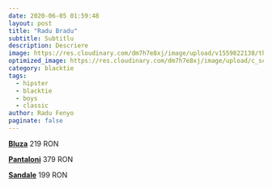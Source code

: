 ```yaml
---
date: 2020-06-05 01:59:48
layout: post
title: "Radu Bradu"
subtitle: Subtitlu
description: Descriere
image: https://res.cloudinary.com/dm7h7e8xj/image/upload/v1559822138/theme9_v273a9.jpg
optimized_image: https://res.cloudinary.com/dm7h7e8xj/image/upload/c_scale,w_380/v1559822138/theme9_v273a9.jpg
category: blacktie 
tags:
  - hipster
  - blacktie
  - boys
  - classic
author: Radu Fenyo
paginate: false
---
```

[**Bluza**](http://bit.do/fFRnd) 219 RON

[**Pantaloni**](http://bit.do/fFRnt) 379 RON

[**Sandale**](http://bit.do/fFRnv) 199 RON 
